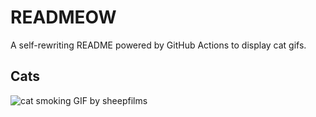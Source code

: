 # READMEOW

A self-rewriting README powered by GitHub Actions to display cat gifs.

## Cats

![cat smoking GIF by sheepfilms](https://media2.giphy.com/media/l0ExdMHUDKteztyfe/200.gif?cid=9acd02dae9856hci47n0mueap4v7cuepw8ahtx08lobgy5kd&ep=v1_gifs_search&rid=200.gif&ct=g)
